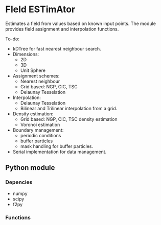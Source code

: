 # FIeld ESTimAtor

Estimates a field from values based on known input points. The module provides
field assignment and interpolation functions.

To-do:

* kDTree for fast nearest neighbour search.
* Dimensions:
  - 2D
  - 3D
  - Unit Sphere
* Assignment schemes:
  - Nearest neighbour
  - Grid based: NGP, CIC, TSC
  - Delaunay Tesselation
* Interpolation:
  - Delaunay Tesselation
  - Bilinear and Trilinear interpolation from a grid.
* Density estimation:
  - Grid based: NGP, CIC, TSC density estimation
  - Voronoi estimation
* Boundary management:
  - periodic conditions
  - buffer particles
  - mask handling for buffer particles.
* Serial implementation for data management.

## Python module

### Depencies

* numpy
* scipy
* f2py

### Functions
